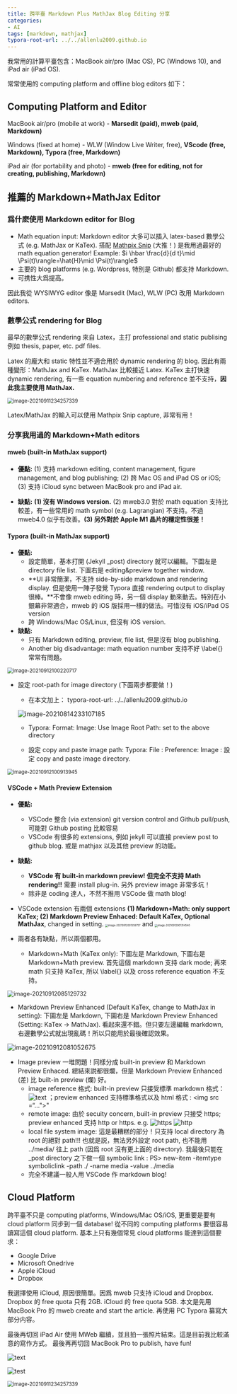 ```yaml
---
title: 跨平臺 Markdown Plus MathJax Blog Editing 分享
categories:
- AI
tags: [markdown, mathjax]
typora-root-url: ../../allenlu2009.github.io
---
```


我常用的計算平臺包含：MacBook air/pro (Mac OS),  PC (Windows 10), and iPad air (iPad OS).

常常使用的 computing platform and offline blog editors 如下：

## Computing Platform and Editor

MacBook air/pro (mobile at work)  - **Marsedit (paid), mweb (paid, Markdown)**

Windows (fixed at home) - WLW (Window Live Writer, free), **VScode (free, Markdown), Typora (free, Markdown)**

iPad air (for portability and photo) - **mweb (free for editing, not for creating, publishing, Markdown)**

## 推薦的 Markdown+MathJax Editor

### 爲什麽使用 Markdown editor for Blog

* Math equation input: Markdown editor 大多可以插入 latex-based 數學公式 (e.g. MathJax or KaTex).  搭配 [Mathpix Snip](https://mathpix.com/) (大推！) 是我用過最好的 math equation generator!  Example: $i \hbar \frac{d}{d t}\mid \Psi(t)\rangle=\hat{H}\mid \Psi(t)\rangle$
* 主要的 blog platforms (e.g. Wordpress, 特別是 Github) 都支持 Markdown.  
* 可携性大爲提高。

因此我從 WYSIWYG editor 像是 Marsedit (Mac), WLW (PC) 改用 Markdown editors.

### 數學公式 rendering for Blog

最早的數學公式 rendering 來自 Latex，主打 professional and static publising 例如 thesis, paper, etc. pdf files.

Latex 的龐大和 static 特性並不適合用於 dynamic rendering 的 blog.  因此有兩種變形：MathJax and KaTex.   MathJax 比較接近 Latex.  KaTex 主打快速 dynamic rendering, 有一些 equation numbering and reference 並不支持，**因此我主要使用 MathJax.**

<img src="/media/image-20210911234257339.png" alt="image-20210911234257339" style="zoom:80%;" />

Latex/MathJax 的輸入可以使用 Mathpix Snip capture, 非常有用！

### 分享我用過的 Markdown+Math editors

#### mweb (built-in MathJax support)

* **優點:** (1) 支持 markdown editing, content management, figure management, and blog publishing; (2) 跨 Mac OS and iPad OS or iOS;  (3) 支持 iCloud sync between MacBook pro and iPad air.

* **缺點:** **(1) 沒有 Windows version.**  (2) mweb3.0 對於 math equation 支持比較差，有一些常用的 math symbol (e.g. Lagrangian) 不支持。不過 mweb4.0 似乎有改善。**(3) 另外對於 Apple M1 晶片的穩定性很差！**

#### Typora (built-in MathJax support)

* **優點:**
  * 設定簡單，基本打開  (Jekyll _post) directory 就可以編輯。下圖左是 directory file list.  下圖右是 editing&preview together window.
  * **UI 非常簡潔，不支持 side-by-side markdown and rendering display. 但是使用一陣子發覺 Typora 直接 rendering output to display 很棒。**不會像 mweb editing 時，另一個 display 動來動去。特別在小銀幕非常適合，mweb 的 iOS 版採用一樣的做法。可惜沒有 iOS/iPad OS version
  * 跨 Windows/Mac OS/Linux, 但沒有 iOS version.
* **缺點:**  
  * 只有 Markdown editing, preview, file list, 但是沒有 blog publishing.
  * Another big disadvantage: math equation number 支持不好 \label{} 常常有問題。

<img src="/media/image-20210912100220717.png" alt="image-20210912100220717" style="zoom:80%;" />

* 設定 root-path for image directory (下面兩步都要做！)
  * 在本文加上： typora-root-url: ../../allenlu2009.github.io

  ![image-20210814233107185](/media/image-20210814233107185.png)

  * Typora: Format: Image: Use Image Root Path: set to the above directory

  * 設定 copy and paste image path:  Typora: File : Preference: Image :  設定 copy and paste image directory.

<img src="/media/image-20210912100913945.png" alt="image-20210912100913945" style="zoom:80%;" />

#### VSCode + Math Preview Extension

* **優點:**  

  * VSCode 整合 (via extension) git version control and Github pull/push, 可能對 Github posting 比較容易
  * VSCode 有很多的 extensions, 例如 jekyll 可以直接 preview post to github blog.  或是 mathjax 以及其他 preview 的功能。

* **缺點:**  

  * **VSCode 有 built-in markdown preview!  但完全不支持 Math rendering!!** 需要 install plug-in.  另外 preview image 非常多坑！
  * 除非是 coding 達人，不然不推用 VSCode 做 math blog!

* VSCode extension 有兩個 extensions  **(1) Markdown+Math:  only support KaTex;  (2) Markdown Preview Enhaced: Default KaTex, Optional MathJax**, changed in setting.
  <img src="/media/image-20210912001358757.png" alt="image-20210912001358757" style="zoom:40%;" /> and <img src="/media/image-20210912001314540.png" alt="image-20210912001314540" style="zoom:40%;" />

* 兩者各有缺點，所以兩個都用。

  * Markdown+Math (KaTex only): 下圖左是 Markdown, 下圖右是 Markdown+Math preview.  首先這個 markdown 支持 dark mode; 再來 math 只支持 KaTex, 所以 \label{} 以及 cross reference equation 不支持。

<img src="/media/image-20210912085129732.png" alt="image-20210912085129732" style="zoom:90%;" />

* Markdown Preview Enhanced (Default KaTex, change to MathJax in setting): 下圖左是 Markdown, 下圖右是 Markdown Preview Enhanced (Setting: KaTex -> MathJax).   看起來還不錯。但只要左邊編輯 markdown, 右邊數學公式就出現亂碼！所以只能用於最後確認效果。

<img src="/media/image-20210912081052675.png" alt="image-20210912081052675" style="zoom:100%;" />

* Image preview 一堆問題！同樣分成 built-in preview 和 Markdown Preview Enhaced.  總結來説都很爛，但是 Markdown Preview Enhanced (差) 比 built-in preview (爛) 好。
  * image reference 格式:  built-in preview 只接受標準 markdown 格式： ![text](...jpg) ；preview enhanced 支持標準格式以及 html 格式 : <img src =“...">"
  * remote image:  由於 secuity concern, built-in preview 只接受 https;  preview enhanced 支持 http or https.  e.g.
  ![https](https://ww1.sinaimg.cn/mw690/81b78497jw1emfgwkasznj21hc0u0qb7.jpg)
  ![http](http://ww1.sinaimg.cn/mw690/81b78497jw1emfgwkasznj21hc0u0qb7.jpg)
  * local file system image:  這是最糟糕的部分！只支持 local directory 為 root 的絕對 path!!!  也就是説，無法另外設定 root path, 也不能用 ../media/ 往上 path (因爲 root 沒有更上面的 directory).  我最後只能在 _post directory 之下做一個 symbolic link : PS>  new-item -itemtype symboliclink -path ./  -name media -value ../media
  * 完全不建議一般人用 VSCode 作 markdown blog!

## Cloud Platform

跨平臺不只是 computing platforms, Windows/Mac OS/iOS, 更重要是要有 cloud platform 同步到一個 database!  從不同的 computing platforms 要很容易讀寫這個 cloud platform.  基本上只有幾個常見 cloud platforms 能達到這個要求：

* Google Drive
* Microsoft Onedrive
* Apple iCloud
* Dropbox

我選擇使用 iCloud, 原因很簡單。因爲 mweb 只支持 iCloud and Dropbox.   Dropbox 的 free quota 只有 2GB.  iCloud 的 free quota 5GB.   本文是先用 MacBook Pro 的 mweb create and start the article.  再使用 PC Typora 纂寫大部分内容。

最後再切回 iPad Air 使用 MWeb 繼續，並且拍一張照片結束。這是目前我比較滿意的寫作方式。
最後再再切回 MacBook Pro to publish, have fun!

![text](/media/16101804667280/16102111356622.jpg)

![test](/media/image-20210911234257339.png)

<img src="/media/image-20210911234257339.png" alt="image-20210911234257339" style="zoom:80%;" />
